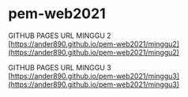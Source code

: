 # pem-web2021

GITHUB PAGES URL MINGGU 2
<br />
[https://ander890.github.io/pem-web2021/minggu2](https://ander890.github.io/pem-web2021/minggu2)

GITHUB PAGES URL MINGGU 3
<br />
[https://ander890.github.io/pem-web2021/minggu3](https://ander890.github.io/pem-web2021/minggu3)
